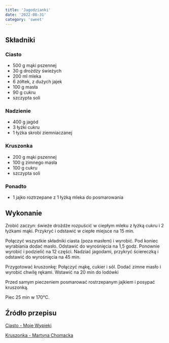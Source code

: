 ```yaml
---
title: 'Jagodzianki'
date: '2022-08-31'
category: 'sweet'
---
```


## Składniki

### Ciasto

- 500 g mąki pszennej
- 30 g drożdży świeżych
- 200 ml mleka
- 6 żółtek, z dużych jajek
- 100 g masła
- 90 g cukru
- szczypta soli

### Nadzienie

- 400 g jagód
- 3 łyżki cukru
- 1 łyżka skrobi ziemniaczanej

### Kruszonka

- 200 g mąki pszennej
- 100 g zimnego masła
- 100 g cukru
- szczypta soli

### Ponadto

- 1 jajko roztrzepane z 1 łyżką mleka do posmarowania

## Wykonanie

Zrobić zaczyn: świeże drożdże rozpuścić w ciepłym mleku z łyżką cukru i 2 łyżkami mąki. Przykryć i odstawić w ciepłe miejsce na 15 min.

Połączyć wszystkie składniki ciasta (poza masłem) i wyrobić. Pod koniec wyrabiania dodać masło. Odstawić do wyrośnięcia na 1,5 godz.
Ponownie wyrobić i podzielić na 12 części. Nadziać jagodami, przykryć ściereczką i odstawić do wyrośnięcia na 45 min.

Przygotować kruszonkę: Połączyć mąkę, cukier i sól. Dodać zimne masło i wyrobić chwilę rękami. Wstawić na 20 min do lodówki

Przed samym pieczeniem posmarować rostrzepanym jajkiem i posypać kruszonką.

Piec 25 min w 170°C.

## Źródło przepisu

[Ciasto - Moje Wypieki](https://mojewypieki.com/przepis/jagodzianki-z-kruszonka)

[Kruszonka - Martyna Chomacka](https://www.instagram.com/p/CuPTYqZsMA7/?igshid=MzRlODBiNWFlZA==)
